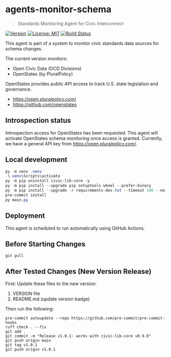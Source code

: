 # agents-monitor-schema

> Standards Monitoring Agent for Civic Interconnect

[![Version](https://img.shields.io/badge/version-v1.0.1-blue)](https://github.com/civic-interconnect/agents-monitor-schema/releases)
[![License: MIT](https://img.shields.io/badge/license-MIT-green.svg)](https://opensource.org/licenses/MIT)
[![Build Status](https://github.com/civic-interconnect/agents-monitor-schema/actions/workflows/agent-runner.yml/badge.svg)](https://github.com/civic-interconnect/agents-monitor-schema/actions)

This agent is part of a system to monitor civic standards data sources for schema changes.

The current version monitors:

- Open Civic Data (OCD Divisions)
- OpenStates (by PluralPolicy)

OpenStates provides public API access to track U.S. state legislation and governance.

- <https://open.pluralpolicy.com/>
- <https://github.com/openstates>

## Introspection status

Introspection access for OpenStates has been requested.
This agent will activate OpenStates schema monitoring once access is granted.
Currently, we have a general API key from <https://open.pluralpolicy.com/>.

## Local development

```powershell
py -m venv .venv
.\.venv\Scripts\activate
py -m pip uninstall civic-lib-core -y
py -m pip install --upgrade pip setuptools wheel --prefer-binary
py -m pip install --upgrade -r requirements-dev.txt --timeout 100 --no-cache-dir
pre-commit install
py main.py
```

## Deployment

This agent is scheduled to run automatically using GitHub Actions.

## Before Starting Changes

```shell
git pull
```

## After Tested Changes (New Version Release)

First: Update these files to the new version:

1. VERSION file
2. README.md (update version badge)

Then run the following:

```shell
pre-commit autoupdate --repo https://github.com/pre-commit/pre-commit-hooks
ruff check . --fix
git add .
git commit -m "Release v1.0.1: works with civic-lib-core v0.9.0"
git push origin main
git tag v1.0.1
git push origin v1.0.1
```
